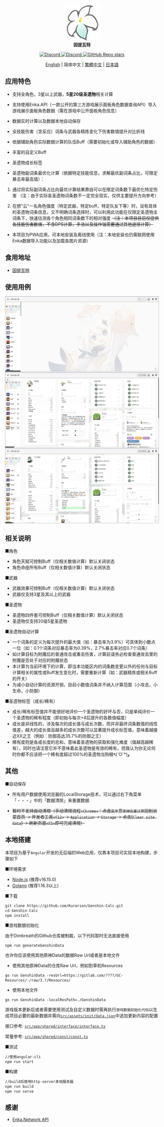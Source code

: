 
<p align="center">
    <img src="./logo-readme.png" height="120">
    <br>
    <strong>因提瓦特</strong>
<p>
<div align="center">
    <a href="https://discord.com/invite/GXjtmmFcYT">
        <img alt="Discord" src="https://img.shields.io/discord/1081186577570598914?color=blue&label=Discord&logo=Discord&style=flat-square" height="20">
    </a>
    <a target="_blank" href="https://qm.qq.com/cgi-bin/qm/qr?k=bi_PmMZ3t762gUCQ2CP1tOOzWbt7W1wx&jump_from=webapi&authKey=UPbPdmCHGuPomLNVj6uajaBwwk6G28u4mXCVr1ra5IRAtgJMy9TGDp+uFvGxJiHy">
        <img alt="Discord" src="https://img.shields.io/badge/QQ%20Group-635139720-green?logo=Tencent QQ&style=flat-square" height="20">
    </a>
    <a href="https://github.com/Kurarion/Genshin-Calc">
        <img alt="GitHub Repo stars" src="https://img.shields.io/github/stars/Kurarion/Genshin-calc?color=yellow&label=Stars&logo=GitHub&style=flat-square" height="20">
    </a>
</div>
<p align="center">
    <a href="./README.md">English</a> | 
    简体中文 | 
    <a href="./README_CH_TRA.md">繁體中文</a> | 
    <a href="./README_JP.md">日本語</a>
<p>

## 应用特色

+ 支持全角色，3星以上武器，**5星20级圣遗物**相关计算

+ 支持使用Enka.API（一款公开的第三方游戏展示面板角色数据查询API）导入游戏展示面板角色数据（需在游戏中公开面板角色信息）

+ 数据实时计算以及数据本地自动保存

+ 全技能伤害（含反应）词条与武器各精炼变化下伤害数值提升对比折线

+ 依据辅助角色实际数据计算的队伍Buff（需要初始化或导入辅助角色的数据）

+ 丰富的自定义Buff

+ 圣遗物成长标签

+ 圣遗物副词条最优化计算（依据特定技能信息，求解最优副词条占比，可限定暴击率最高值）：

1. 通过将实际副词条占比向最优计算结果靠拢可以在限定词条数下最优化特定伤害
（注：由于实际各圣遗物词条数不一定完全现实，仅供主要提升方向参考）

2. 在想"云"一名角色强度（特定武器，特定buff，特定队友下等）时，没有具体的圣遗物词条信息，又不明确词条选择时，可以利用此功能在仅限定圣遗物主词条下，快速估测各个角色相同词条数下的相对强度
~~（注：本项目目前仅提供各技能伤害数值，不含DPS计算，手法以及操作轴需要通过其他途径计算）~~

+ 本项目为PWA应用，可本地安装及离线使用（注：本地安装也仍需联网使用Enka数据导入功能以及加载各图片资源）

## 食用地址

+ <a href="https://genshin-calc.sirokuma.cc/" target="_blank">因提瓦特</a>

## 使用用例
<div>
    <img src="./doc/new/anime_cn_sim_1.webp">
    <br>
    <img src="./doc/new/anime_cn_sim_2.webp">
    <br>
    <img src="./doc/new/anime_cn_sim_3.webp">
</div>

## 相关说明

■角色 

+ 角色天赋可控制Buff（仅相关数值计算）默认关闭状态
+ 角色命座所有Buff（仅相关数值计算）默认关闭状态

■武器

+ 武器效果可控制Buff（仅相关数值计算）默认关闭状态
+ 武器仅支持3星及其以上的武器

■圣遗物

+ 圣遗物四件套可控制Buff（仅相关数值计算）默认关闭状态
+ 圣遗物仅支持20级5星圣遗物

■圣遗物自动计算

+ 一个词条的定义为每次提升的最大值（如：暴击率为3.9%）可具体到小数点一位（如：0.1个词条对应暴击率为0.39%，2.7%暴击率对应0.7个词条）
+ 如计算目标为附魔后的普通攻击或重击伤害，计算前请务必检查普通攻击里的附魔是否处于对应的附魔状态
+ 本计算为当前环境下的计算，即当本功能区内的词条数变更以外的任何与目标计算相关的属性或Buff发生变化时，需要重新计算（如：武器精炼或相关Buff的开关）
+ 为减小自动计算的资源开销，目前小数值词条并不纳入计算范围（小攻击，小生命，小防御）

■圣遗物标签（成长/稀有）

+ 成长/稀有标签值并不能很好地评价一个圣遗物的好坏与否，只是单纯评价一个圣遗物的稀有程度（即初始与每次+4后提升的各数值幅度）
+ 成长是非线性的，涉及每次的成长值与成长次数，而并非最终词条数值的线性值差，越大的成长值且越多的成长次数可以显著提升成长标签值，意味着越接近XX之王（例如：防御高达35.7%的防御之王）
+ 稀有度则是各成长度的总和，意味着圣遗物的获取和强化难度（值越高越稀有），同时也请注意它并不意味着此圣遗物是有效的稀有，但我认为你无论何时你都不应该把一个稀有度超过100%的圣遗物当狗粮٩(ˊᗜˋ*)و 

## 其他

■自动保存

+ 所有用户数据使用浏览器的LocalStorage技术，可以通过右下角菜单「・・・」中的「数据清除」来重置数据

+ ~~暂时不支持自动清理（手动清理流程`<Chrome>`：点击`菜单`旁`原神伤害计算`回到派蒙首页 -> 开发者工具`<F12>` -> `Application` -> `Storage` -> 点击[`Clear site data`] -> 刷新页面`<F5>`即可完成清理）~~


## 本地搭建

本项目为基于`Angular`开发的无后端的Web应用，仅靠本项目可实现本地构建，步骤如下

■环境需求

+ <a href="https://nodejs.org/en/download/" target="_blank">Node.js</a> (推荐v16.15.0)
+ <a href="https://go.dev/dl/" target="_blank">Golang</a> (推荐1.16.3以上)

■下载

```
git clone https://github.com/Kurarion/Genshin-Calc.git
cd Genshin-Calc
npm install
```
■游戏数据初始化

由于Dimbreath的Github仓库被制裁，以下代码暂时无法直接使用
```
npm run generateGenshinData
```
也许你应该使用其他原神Data的数据Raw Url或者是本地文件
+ 使用其他原神Data的仓库Raw Url，例如割草机Resources
```
go run GenshinData -resUrl=https://gitlab.com/????/GC-Resources/-/raw/3.?/Resources/
```
+ 使用本地文件
```
go run GenshinData -localResPath=./GenshinData
```
游戏版本更新后或者需要使用测试及自定义数据时需再执行`游戏数据初始化代码`以生成项目必要的最新数据并需向<a href="https://github.com/Kurarion/Genshin-Calc/tree/main/src/assets/init/data.json" target="_blank">`src/assets/init/data.json`</a>中追加更新内容的配置

接口参考: <a href="https://github.com/Kurarion/Genshin-Calc/tree/main/src/app/shared/interface/interface.ts" target="_blank">`src/app/shared/interface/interface.ts`</a>

常量参考: <a href="https://github.com/Kurarion/Genshin-Calc/tree/main/src/app/shared/const/const.ts" target="_blank">`src/app/shared/const/const.ts`</a>

■测试

```
//使用angular-cli
npm run start
```
■构建
```
//build后使用http-server本地服务器
npm run build
npm run serve
```

## 感谢

+ <a href="https://github.com/EnkaNetwork/API-docs/" target="_blank">Enka.Network API</a>
